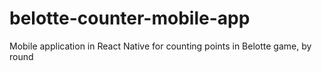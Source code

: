 # belotte-counter-mobile-app
Mobile application in React Native for counting points in Belotte game, by round
